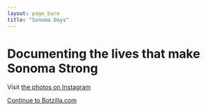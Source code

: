 ```yaml
---
layout: page_bare
title: "Sonoma Days"
---
```


<h1>Documenting the lives that make Sonoma Strong</h1>

Visit <a href="https://www.instagram.com/sonoma_days/">the photos on Instagram</a>

<a href="index.html">Continue to Botzilla.com</a>


